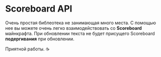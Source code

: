 # Scoreboard API

Очень простая библеотека не занимающая много места. С помощью нее вы можете очень легко взаимодействовать со **Scoreboard** майнкрафта. 
При обновлении текста не будет присущего Scoreboard **подергивания** при обновлении.

Приятной работы. :coffee:
